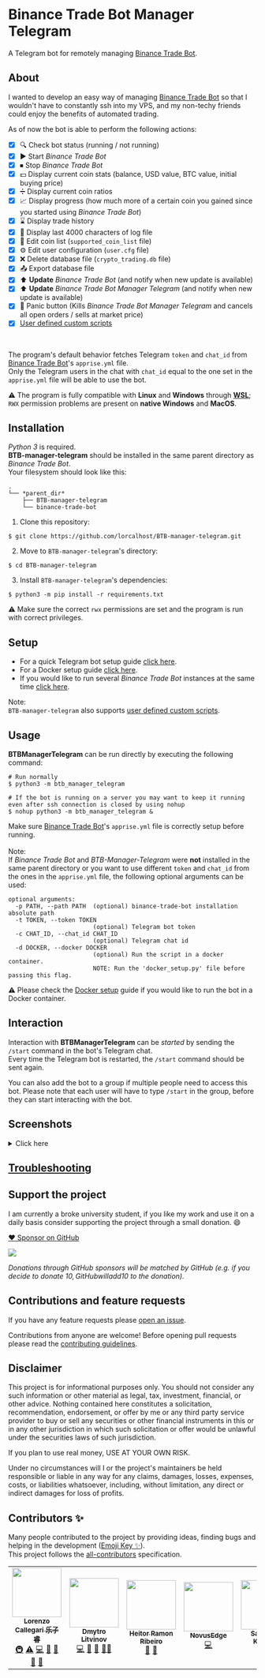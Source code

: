 # Binance Trade Bot Manager Telegram

A Telegram bot for remotely managing [Binance Trade Bot].

## About

I wanted to develop an easy way of managing [Binance Trade Bot] so that I wouldn't have to constantly ssh into my VPS, and my non-techy friends could enjoy the benefits of automated trading.

As of now the bot is able to perform the following actions:

- [x] 🔍 Check bot status (running / not running)
- [x] ▶ Start _Binance Trade Bot_
- [x] ⏹ Stop _Binance Trade Bot_
- [x] 💵 Display current coin stats (balance, USD value, BTC value, initial buying price)
- [x] ➗ Display current coin ratios
- [x] 📈 Display progress (how much more of a certain coin you gained since you started using _Binance Trade Bot_)
- [x] ⌛ Display trade history
- [x] 📜 Display last 4000 characters of log file
- [x] 👛 Edit coin list (`supported_coin_list` file)
- [x] ⚙ Edit user configuration (`user.cfg` file)
- [x] ❌ Delete database file (`crypto_trading.db` file)
- [x] 📤 Export database file
- [x] ⬆ **Update** _Binance Trade Bot_ (and notify when new update is available)
- [x] ⬆ **Update** _Binance Trade Bot Manager Telegram_ (and notify when new update is available)
- [x] 🚨 Panic button (Kills _Binance Trade Bot Manager Telegram_ and cancels all open orders / sells at market price)
- [x] [User defined custom scripts](./docs/custom-scripts.md)

</br>

The program's default behavior fetches Telegram `token` and `chat_id` from [Binance Trade Bot]'s `apprise.yml` file.  
Only the Telegram users in the chat with `chat_id` equal to the one set in the `apprise.yml` file will be able to use the bot.

⚠ The program is fully compatible with **Linux** and **Windows** through **[WSL]**;  
`RWX` permission problems are present on **native Windows** and **MacOS**.

## Installation

_Python 3_ is required.  
**BTB-manager-telegram** should be installed in the same parent directory as _Binance Trade Bot_.  
Your filesystem should look like this:

```
.
└── *parent_dir*
    ├── BTB-manager-telegram
    └── binance-trade-bot
```

1. Clone this repository:

```console
$ git clone https://github.com/lorcalhost/BTB-manager-telegram.git
```

2. Move to `BTB-manager-telegram`'s directory:

```console
$ cd BTB-manager-telegram
```

3. Install `BTB-manager-telegram`'s dependencies:

```console
$ python3 -m pip install -r requirements.txt
```

⚠ Make sure the correct `rwx` permissions are set and the program is run with correct privileges.

## Setup

- For a quick Telegram bot setup guide [click here](./docs/telegram-setup.md).
- For a Docker setup guide [click here](./docs/docker-setup.md).
- If you would like to run several _Binance Trade Bot_ instances at the same time [click here](./docs/multiple-bots.md).

Note:  
`BTB-manager-telegram` also supports [user defined custom scripts](./docs/custom-scripts.md).

## Usage

**BTBManagerTelegram** can be run directly by executing the following command:

```console
# Run normally
$ python3 -m btb_manager_telegram

# If the bot is running on a server you may want to keep it running even after ssh connection is closed by using nohup
$ nohup python3 -m btb_manager_telegram &
```

Make sure [Binance Trade Bot]'s `apprise.yml` file is correctly setup before running.  
</br>
Note:  
If _Binance Trade Bot_ and _BTB-Manager-Telegram_ were **not** installed in the same parent directory or you want to use different `token` and `chat_id` from the ones in the `apprise.yml` file, the following optional arguments can be used:

```console
optional arguments:
  -p PATH, --path PATH  (optional) binance-trade-bot installation absolute path
  -t TOKEN, --token TOKEN
                        (optional) Telegram bot token
  -c CHAT_ID, --chat_id CHAT_ID
                        (optional) Telegram chat id
  -d DOCKER, --docker DOCKER
                        (optional) Run the script in a docker container.
                        NOTE: Run the 'docker_setup.py' file before passing this flag.
```

⚠ Please check the [Docker setup] guide if you would like to run the bot in a Docker container.

## Interaction

Interaction with **BTBManagerTelegram** can be _started_ by sending the `/start` command in the bot's Telegram chat.  
Every time the Telegram bot is restarted, the `/start` command should be sent again.

You can also add the bot to a group if multiple people need to access this bot. Please note that each user will have to type `/start` in the group, before they can start interacting with the bot.

## Screenshots

<details><summary>Click here</summary>

<p align="center">
  	<img height="20%" width="20%" src="https://i.imgur.com/9JUN2G7.jpg" />&nbsp;&nbsp;&nbsp;&nbsp;
    <img height="20%" width="20%" src="https://i.imgur.com/FBSNURs.jpg" />&nbsp;&nbsp;&nbsp;&nbsp;
    <img height="20%" width="20%" src="https://i.imgur.com/UKyREe9.jpg" />
</p>
</details>

## [Troubleshooting]

## Support the project

I am currently a broke university student, if you like my work and use it on a daily basis consider supporting the project through a small donation. :smile:

[:heart: Sponsor on GitHub](https://github.com/sponsors/lorcalhost)

<a href="https://www.buymeacoffee.com/lorcalhost">
  <img src="https://img.buymeacoffee.com/button-api/?text=Buy me a beer&emoji=🍺&slug=lorcalhost&button_colour=FFDD00&font_colour=000000&font_family=Lato&outline_colour=000000&coffee_colour=ffffff">
</a>

_Donations through GitHub sponsors will be matched by GitHub (e.g. if you decide to donate 10$, GitHub will add 10$ to the donation)._

## Contributions and feature requests

If you have any feature requests please [open an issue].

Contributions from anyone are welcome! Before opening pull requests please read the [contributing guidelines].

## Disclaimer

This project is for informational purposes only. You should not consider any
such information or other material as legal, tax, investment, financial, or
other advice. Nothing contained here constitutes a solicitation, recommendation,
endorsement, or offer by me or any third party service provider to buy or sell
any securities or other financial instruments in this or in any other
jurisdiction in which such solicitation or offer would be unlawful under the
securities laws of such jurisdiction.

If you plan to use real money, USE AT YOUR OWN RISK.

Under no circumstances will I or the project's maintainers be held responsible or liable in any way for any claims,
damages, losses, expenses, costs, or liabilities whatsoever, including, without limitation, any direct or indirect
damages for loss of profits.

## Contributors ✨

Many people contributed to the project by providing ideas, finding bugs and helping in the development ([Emoji Key ✨](https://allcontributors.org/docs/en/emoji-key)).  
This project follows the [all-contributors] specification.

<!-- ALL-CONTRIBUTORS-LIST:START - Do not remove or modify this section -->
<!-- prettier-ignore-start -->
<!-- markdownlint-disable -->
<table>
  <tr>
    <td align="center"><a href="https://lorcalhost.com"><img src="https://avatars.githubusercontent.com/u/9640455?v=4?s=100" width="100px;" alt=""/><br /><sub><b>Lorenzo Callegari 乐子睿</b></sub></a><br /><a href="#infra-lorcalhost" title="Infrastructure (Hosting, Build-Tools, etc)">🚇</a> <a href="https://github.com/lorcalhost/BTB-manager-telegram/commits?author=lorcalhost" title="Tests">⚠️</a> <a href="https://github.com/lorcalhost/BTB-manager-telegram/commits?author=lorcalhost" title="Code">💻</a> <a href="https://github.com/lorcalhost/BTB-manager-telegram/commits?author=lorcalhost" title="Documentation">📖</a> <a href="#maintenance-lorcalhost" title="Maintenance">🚧</a> <a href="https://github.com/lorcalhost/BTB-manager-telegram/issues?q=author%3Alorcalhost" title="Bug reports">🐛</a> <a href="#ideas-lorcalhost" title="Ideas, Planning, & Feedback">🤔</a></td>
    <td align="center"><a href="https://DmytroLitvinov.com"><img src="https://avatars.githubusercontent.com/u/16066485?v=4?s=100" width="100px;" alt=""/><br /><sub><b>Dmytro Litvinov</b></sub></a><br /><a href="https://github.com/lorcalhost/BTB-manager-telegram/commits?author=DmytroLitvinov" title="Code">💻</a> <a href="#ideas-DmytroLitvinov" title="Ideas, Planning, & Feedback">🤔</a> <a href="#maintenance-DmytroLitvinov" title="Maintenance">🚧</a> <a href="#mentoring-DmytroLitvinov" title="Mentoring">🧑‍🏫</a></td>
    <td align="center"><a href="http://heitorramon.com"><img src="https://avatars.githubusercontent.com/u/1626923?v=4?s=100" width="100px;" alt=""/><br /><sub><b>Heitor Ramon Ribeiro</b></sub></a><br /><a href="#ideas-bloodf" title="Ideas, Planning, & Feedback">🤔</a> <a href="#design-bloodf" title="Design">🎨</a></td>
    <td align="center"><a href="https://github.com/NovusEdge"><img src="https://avatars.githubusercontent.com/u/68768969?v=4?s=100" width="100px;" alt=""/><br /><sub><b>NovusEdge</b></sub></a><br /><a href="https://github.com/lorcalhost/BTB-manager-telegram/commits?author=NovusEdge" title="Code">💻</a></td>
    <td align="center"><a href="https://github.com/pwnfoo"><img src="https://avatars.githubusercontent.com/u/9546091?v=4?s=100" width="100px;" alt=""/><br /><sub><b>Sachin S. Kamath</b></sub></a><br /><a href="#ideas-pwnfoo" title="Ideas, Planning, & Feedback">🤔</a> <a href="https://github.com/lorcalhost/BTB-manager-telegram/commits?author=pwnfoo" title="Documentation">📖</a></td>
    <td align="center"><a href="https://github.com/kydrenw"><img src="https://avatars.githubusercontent.com/u/4505155?v=4?s=100" width="100px;" alt=""/><br /><sub><b>Hoang Dinh</b></sub></a><br /><a href="https://github.com/lorcalhost/BTB-manager-telegram/issues?q=author%3Akydrenw" title="Bug reports">🐛</a></td>
    <td align="center"><a href="https://github.com/idkravitz"><img src="https://avatars.githubusercontent.com/u/200144?v=4?s=100" width="100px;" alt=""/><br /><sub><b>Dmitry Kravtsov</b></sub></a><br /><a href="#ideas-idkravitz" title="Ideas, Planning, & Feedback">🤔</a> <a href="https://github.com/lorcalhost/BTB-manager-telegram/commits?author=idkravitz" title="Code">💻</a></td>
  </tr>
</table>

<!-- markdownlint-restore -->
<!-- prettier-ignore-end -->

<!-- ALL-CONTRIBUTORS-LIST:END -->

[binance trade bot]: https://github.com/edeng23/binance-trade-bot
[wsl]: https://docs.microsoft.com/en-us/windows/wsl/install-win10
[troubleshooting]: ./docs/troubleshooting.md
[docker setup]: ./docs/docker-setup.md
[open an issue]: https://github.com/lorcalhost/BTB-manager-telegram/issues/new
[contributing guidelines]: ./CONTRIBUTING.md
[all-contributors]: https://github.com/all-contributors/all-contributors
